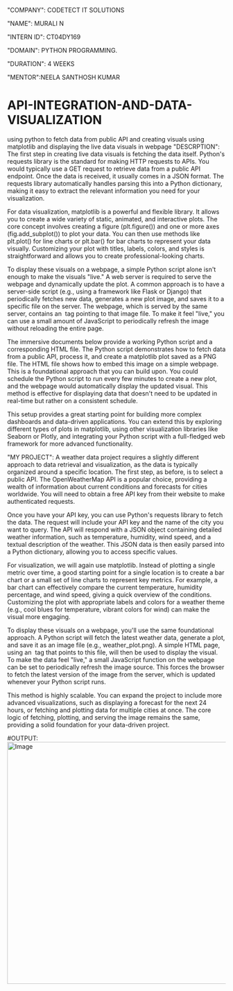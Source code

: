 "COMPANY": CODETECT IT SOLUTIONS

"NAME": MURALI N

"INTERN ID": CT04DY169

"DOMAIN": PYTHON PROGRAMMING.

"DURATION": 4 WEEKS

"MENTOR":NEELA SANTHOSH KUMAR

# API-INTEGRATION-AND-DATA-VISUALIZATION
using python to fetch data from public API and creating visuals using matplotlib and displaying the live data visuals in webpage
"DESCRPTION":
The first step in creating live data visuals is fetching the data itself. Python's requests library is the standard for making HTTP requests to APIs. You would typically use a GET request to retrieve data from a public API endpoint. Once the data is received, it usually comes in a JSON format. The requests library automatically handles parsing this into a Python dictionary, making it easy to extract the relevant information you need for your visualization.

For data visualization, matplotlib is a powerful and flexible library. It allows you to create a wide variety of static, animated, and interactive plots. The core concept involves creating a figure (plt.figure()) and one or more axes (fig.add_subplot()) to plot your data. You can then use methods like plt.plot() for line charts or plt.bar() for bar charts to represent your data visually. Customizing your plot with titles, labels, colors, and styles is straightforward and allows you to create professional-looking charts.

To display these visuals on a webpage, a simple Python script alone isn't enough to make the visuals "live." A web server is required to serve the webpage and dynamically update the plot. A common approach is to have a server-side script (e.g., using a framework like Flask or Django) that periodically fetches new data, generates a new plot image, and saves it to a specific file on the server. The webpage, which is served by the same server, contains an <img> tag pointing to that image file. To make it feel "live," you can use a small amount of JavaScript to periodically refresh the image without reloading the entire page.

The immersive documents below provide a working Python script and a corresponding HTML file. The Python script demonstrates how to fetch data from a public API, process it, and create a matplotlib plot saved as a PNG file. The HTML file shows how to embed this image on a simple webpage. This is a foundational approach that you can build upon. You could schedule the Python script to run every few minutes to create a new plot, and the webpage would automatically display the updated visual. This method is effective for displaying data that doesn't need to be updated in real-time but rather on a consistent schedule.

This setup provides a great starting point for building more complex dashboards and data-driven applications. You can extend this by exploring different types of plots in matplotlib, using other visualization libraries like Seaborn or Plotly, and integrating your Python script with a full-fledged web framework for more advanced functionality.

"MY PROJECT":
A weather data project requires a slightly different approach to data retrieval and visualization, as the data is typically organized around a specific location. The first step, as before, is to select a public API. The OpenWeatherMap API is a popular choice, providing a wealth of information about current conditions and forecasts for cities worldwide. You will need to obtain a free API key from their website to make authenticated requests.

Once you have your API key, you can use Python's requests library to fetch the data. The request will include your API key and the name of the city you want to query. The API will respond with a JSON object containing detailed weather information, such as temperature, humidity, wind speed, and a textual description of the weather. This JSON data is then easily parsed into a Python dictionary, allowing you to access specific values.

For visualization, we will again use matplotlib. Instead of plotting a single metric over time, a good starting point for a single location is to create a bar chart or a small set of line charts to represent key metrics. For example, a bar chart can effectively compare the current temperature, humidity percentage, and wind speed, giving a quick overview of the conditions. Customizing the plot with appropriate labels and colors for a weather theme (e.g., cool blues for temperature, vibrant colors for wind) can make the visual more engaging.

To display these visuals on a webpage, you'll use the same foundational approach. A Python script will fetch the latest weather data, generate a plot, and save it as an image file (e.g., weather_plot.png). A simple HTML page, using an <img> tag that points to this file, will then be used to display the visual. To make the data feel "live," a small JavaScript function on the webpage can be set to periodically refresh the image source. This forces the browser to fetch the latest version of the image from the server, which is updated whenever your Python script runs.

This method is highly scalable. You can expand the project to include more advanced visualizations, such as displaying a forecast for the next 24 hours, or fetching and plotting data for multiple cities at once. The core logic of fetching, plotting, and serving the image remains the same, providing a solid foundation for your data-driven project.

#OUTPUT: <img width="1124" height="558" alt="Image" src="https://github.com/user-attachments/assets/d86f01ce-bd9d-4dd1-886a-a23171e4e668" />
